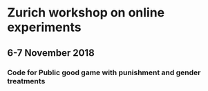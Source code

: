 # Zurich workshop on online experiments
## **6-7 November 2018**

### Code for Public good game with punishment and gender treatments

